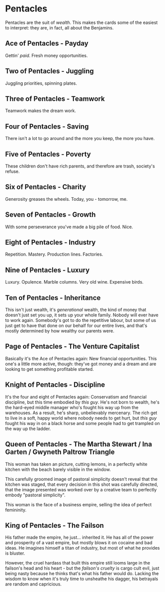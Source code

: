 # Pentacles
Pentacles are the suit of _wealth_.
This makes the cards some of the easiest to interpret: they are, in fact, all about the Benjamins.

## Ace of Pentacles - Payday
Gettin' _paid_. Fresh money opportunities.

## Two of Pentacles - Juggling
Juggling priorities, spinning plates.

## Three of Pentacles - Teamwork
Teamwork makes the dream work.

## Four of Pentacles - Saving
There isn't a lot to go around and the more you keep, the more you have.

## Five of Pentacles - Poverty
These children don't have rich parents, and therefore are trash, society's refuse.

## Six of Pentacles - Charity
Generosity greases the wheels. Today, you - tomorrow, me.

## Seven of Pentacles - Growth
With some perseverance you've made a big pile of food.
Nice.

## Eight of Pentacles - Industry
Repetition. Mastery. Production lines. Factories.

## Nine of Pentacles - Luxury
Luxury. Opulence. Marble columns. Very old wine.
Expensive birds.

## Ten of Pentacles - Inheritance
This isn't just wealth, it's _generational_ wealth, the kind of money
that doesn't just set you up, it sets up your whole family. Nobody will
ever have to work again. Somebody's got to do the repetitive labour,
but some of us just get to have that done on our behalf for our entire
lives, and that's mostly determined by how wealthy our parents were.

## Page of Pentacles - The Venture Capitalist
Basically it's the Ace of Pentacles again: New financial opportunities.
This one's a little more active, though: they've got money and a dream
 and are looking to get something profitable started.

## Knight of Pentacles - Discipline
It's the four and eight of Pentacles again:
Conservatism and financial discipline, but this time embodied by
_this guy_. He's not born to wealth, he's the hard-eyed middle manager
who's fought his way up from the warehouses. As a result, he's
sharp, unbelievably mercenary. The rich get to live in a soft, happy world
where nobody needs to get hurt, but _this guy_ fought his way in on a black
horse and some people had to get trampled on the way up the ladder.

## Queen of Pentacles - The Martha Stewart / Ina Garten / Gwyneth Paltrow Triangle
This woman has taken an picture, cutting lemons, in a perfectly white kitchen
with the beach barely visible in the window.

This carefully groomed image of pastoral simplicity doesn't reveal that the kitchen
was staged, that every decision in this shot was carefully directed, that the image
presented was worked over by a creative team to perfectly embody "pastoral simplicity".

This woman is the face of a business empire, selling the idea of perfect femininity.

## King of Pentacles - The Failson
His father made the empire, he just... inherited it. He has all of the power and prosperity
of a vast empire, but mostly blows it on cocaine and bad ideas. He imagines himself
a titan of industry, but most of what he provides is bluster.

However, the cruel hardass that built this empire still looms large in the failson's head and his heart -
but the _failson's cruelty_ is cargo cult evil, just being nasty because he thinks that's what his
father would do. Lacking the wisdom to know when it's truly time to unsheathe his dagger, his
betrayals are random and capricious.